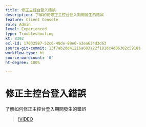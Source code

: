 ```yaml
---
title: 修正主控台登入錯誤
description: 了解如何修正主控台登入期間發生的錯誤
feature: Client Console
role: Admin
level: Experienced
type: Troubleshooting
kt: 8392
exl-id: 17032587-52c6-48de-89e6-a3ea634d3d63
source-git-commit: 13f7ab2dd41216a603a22f181dc4d06302c5918a
workflow-type: ht
source-wordcount: '0'
ht-degree: 100%

---
```


# 修正主控台登入錯誤

了解如何修正主控台登入期間發生的錯誤

>[!VIDEO](https://video.tv.adobe.com/v/335896?quality=12&learn=on)

